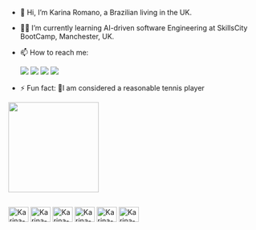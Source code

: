 - 👋 Hi, I’m Karina Romano, a Brazilian living in the UK.
- 👩‍💻 I’m currently learning AI-driven software Engineering at SkillsCity BootCamp, Manchester, UK.
- 📫 How to reach me:
  <div> 
  <a href= "mailto:karinadevuk@gmail.com"><img src="https://img.shields.io/badge/Gmail-D14836?style=for-the-badge&logo=gmail&logoColor=white" target="_blank"></a>
  <a href="https://wa.me/+4407944139767"><img src="https://img.shields.io/badge/WhatsApp-25D366?style=for-the-badge&logo=whatsapp&logoColor=white" target="_blank"></a>
  <a href="https://www.linkedin.com/in/karinaromano/" target="_blank"><img src= "https://img.shields.io/badge/LinkedIn-0077B5?style=for-the-badge&logo=linkedin&logoColor=white" target="_blank"></a>
  <a href="https://app.netlify.com/teams/karinaromano/sites" target="_blank"><img src= "https://img.shields.io/badge/Netlify-00C7B7?style=for-the-badge&logo=netlify&logoColor=white" target="_blank"></a>
   
  </div>
- ⚡ Fun fact: 🎾I am considered a reasonable tennis player

<div>
  <a href="https://github.com/karinaromano/karinaromano">
  <img height="180em" src="https://github-readme-stats.vercel.app/api/top-langs/?username=karinaromano&layout=compact&langs_count=16&theme=dark" />        
  </a>
</div>

  ##
  
<div>
<img align="center" alt="Karina-HTML" height="30" width="40" src="https://cdn.jsdelivr.net/gh/devicons/devicon@latest/icons/html5/html5-original.svg" />
<img align="center" alt="Karina-CSS" height="30" width="40" src="https://cdn.jsdelivr.net/gh/devicons/devicon@latest/icons/css3/css3-original.svg" />
<img align="center" alt="Karina-JS" height="30" width="40" src="https://cdn.jsdelivr.net/gh/devicons/devicon@latest/icons/javascript/javascript-plain.svg" />
<img align="center" alt="Karina-python" height="30" width="40" src="https://cdn.jsdelivr.net/gh/devicons/devicon@latest/icons/python/python-original.svg" />
<img align="center" alt="Karina-mysql" height="30" width="40" src="https://cdn.jsdelivr.net/gh/devicons/devicon@latest/icons/mysql/mysql-original.svg" />     
<img align="center" alt="Karina-bootstrap" height="30" width="40" src="https://cdn.jsdelivr.net/gh/devicons/devicon@latest/icons/bootstrap/bootstrap-original-wordmark.svg" />
</div>
<!---
karinaromano/karinaromano is a ✨ special ✨ repository because its `README.md` (this file) appears on your GitHub profile.
You can click the Preview link to take a look at your changes.
--->
